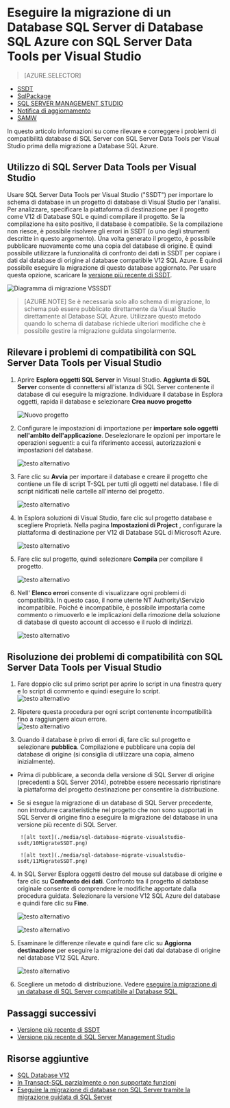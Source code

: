 <properties
   pageTitle="Risolvere i problemi di compatibilità di database di SQL Server prima della migrazione al Database SQL | Microsoft Azure"
   description="Microsoft Database SQL di Azure, la migrazione del database, compatibilità, migrazione guidata di SQL Azure, SSDT"
   services="sql-database"
   documentationCenter=""
   authors="CarlRabeler"
   manager="jhubbard"
   editor=""/>

<tags
   ms.service="sql-database"
   ms.devlang="NA"
   ms.topic="article"
   ms.tgt_pltfrm="NA"
   ms.workload="sqldb-migrate"
   ms.date="08/24/2016"
   ms.author="carlrab"/>

# <a name="migrate-a-sql-server-database-to-azure-sql-database-using-sql-server-data-tools-for-visual-studio"></a>Eseguire la migrazione di un Database SQL Server di Database SQL Azure con SQL Server Data Tools per Visual Studio 

> [AZURE.SELECTOR]
- [SSDT](sql-database-cloud-migrate-fix-compatibility-issues-ssdt.md)
- [SqlPackage](sql-database-cloud-migrate-determine-compatibility-sqlpackage.md)
- [SQL SERVER MANAGEMENT STUDIO](sql-database-cloud-migrate-determine-compatibility-ssms.md)
- [Notifica di aggiornamento](http://www.microsoft.com/download/details.aspx?id=48119)
- [SAMW](sql-database-cloud-migrate-fix-compatibility-issues.md)

In questo articolo informazioni su come rilevare e correggere i problemi di compatibilità database di SQL Server con SQL Server Data Tools per Visual Studio prima della migrazione a Database SQL Azure.

## <a name="using-sql-server-data-tools-for-visual-studio"></a>Utilizzo di SQL Server Data Tools per Visual Studio

Usare SQL Server Data Tools per Visual Studio ("SSDT") per importare lo schema di database in un progetto di database di Visual Studio per l'analisi. Per analizzare, specificare la piattaforma di destinazione per il progetto come V12 di Database SQL e quindi compilare il progetto. Se la compilazione ha esito positivo, il database è compatibile. Se la compilazione non riesce, è possibile risolvere gli errori in SSDT (o uno degli strumenti descritte in questo argomento). Una volta generato il progetto, è possibile pubblicare nuovamente come una copia del database di origine. È quindi possibile utilizzare la funzionalità di confronto dei dati in SSDT per copiare i dati dal database di origine al database compatibile V12 SQL Azure. È quindi possibile eseguire la migrazione di questo database aggiornato. Per usare questa opzione, scaricare la [versione più recente di SSDT](https://msdn.microsoft.com/library/mt204009.aspx).

  ![Diagramma di migrazione VSSSDT](./media/sql-database-cloud-migrate/03VSSSDTDiagram.png)

  > [AZURE.NOTE] Se è necessaria solo allo schema di migrazione, lo schema può essere pubblicato direttamente da Visual Studio direttamente al Database SQL Azure. Utilizzare questo metodo quando lo schema di database richiede ulteriori modifiche che è possibile gestire la migrazione guidata singolarmente.

## <a name="detecting-compatibility-issues-using-sql-server-data-tools-for-visual-studio"></a>Rilevare i problemi di compatibilità con SQL Server Data Tools per Visual Studio
   
1.  Aprire **Esplora oggetti SQL Server** in Visual Studio. **Aggiunta di SQL Server** consente di connettersi all'istanza di SQL Server contenente il database di cui eseguire la migrazione. Individuare il database in Esplora oggetti, rapida il database e selezionare **Crea nuovo progetto**     
    
    ![Nuovo progetto](./media/sql-database-migrate-visualstudio-ssdt/02MigrateSSDT.png)    
   
2.  Configurare le impostazioni di importazione per **importare solo oggetti nell'ambito dell'applicazione**. Deselezionare le opzioni per importare le operazioni seguenti: a cui fa riferimento accessi, autorizzazioni e impostazioni del database.    

    ![testo alternativo](./media/sql-database-migrate-visualstudio-ssdt/03MigrateSSDT.png)    

3.  Fare clic su **Avvia** per importare il database e creare il progetto che contiene un file di script T-SQL per tutti gli oggetti nel database. I file di script nidificati nelle cartelle all'interno del progetto.    

    ![testo alternativo](./media/sql-database-migrate-visualstudio-ssdt/04MigrateSSDT.png)    

4.  In Esplora soluzioni di Visual Studio, fare clic sul progetto database e scegliere Proprietà. Nella pagina **Impostazioni di Project** , configurare la piattaforma di destinazione per V12 di Database SQL di Microsoft Azure.    
    
    ![testo alternativo](./media/sql-database-migrate-visualstudio-ssdt/05MigrateSSDT.png)    
    
5.  Fare clic sul progetto, quindi selezionare **Compila** per compilare il progetto.    
    
    ![testo alternativo](./media/sql-database-migrate-visualstudio-ssdt/06MigrateSSDT.png)    
    
6.  Nell' **Elenco errori** consente di visualizzare ogni problemi di compatibilità. In questo caso, il nome utente NT Authority\Servizio incompatibile. Poiché è incompatibile, è possibile impostarla come commento o rimuoverlo e le implicazioni della rimozione della soluzione di database di questo account di accesso e il ruolo di indirizzi.     
    
    ![testo alternativo](./media/sql-database-migrate-visualstudio-ssdt/07MigrateSSDT.png)    
    
## <a name="fixing-compatibility-issues-using-sql-server-data-tools-for-visual-studio"></a>Risoluzione dei problemi di compatibilità con SQL Server Data Tools per Visual Studio

1.  Fare doppio clic sul primo script per aprire lo script in una finestra query e lo script di commento e quindi eseguire lo script.     
    ![testo alternativo](./media/sql-database-migrate-visualstudio-ssdt/08MigrateSSDT.png)

2.  Ripetere questa procedura per ogni script contenente incompatibilità fino a raggiungere alcun errore.    
    ![testo alternativo](./media/sql-database-migrate-visualstudio-ssdt/09MigrateSSDT.png)
    
3.  Quando il database è privo di errori di, fare clic sul progetto e selezionare **pubblica**. Compilazione e pubblicare una copia del database di origine (si consiglia di utilizzare una copia, almeno inizialmente).     
 - Prima di pubblicare, a seconda della versione di SQL Server di origine (precedenti a SQL Server 2014), potrebbe essere necessario ripristinare la piattaforma del progetto destinazione per consentire la distribuzione.     
 - Se si esegue la migrazione di un database di SQL Server precedente, non introdurre caratteristiche nel progetto che non sono supportati in SQL Server di origine fino a eseguire la migrazione del database in una versione più recente di SQL Server.     

        ![alt text](./media/sql-database-migrate-visualstudio-ssdt/10MigrateSSDT.png)    
    
        ![alt text](./media/sql-database-migrate-visualstudio-ssdt/11MigrateSSDT.png)    
        
4.  In SQL Server Esplora oggetti destro del mouse sul database di origine e fare clic su **Confronto dei dati**. Confronto tra il progetto al database originale consente di comprendere le modifiche apportate dalla procedura guidata. Selezionare la versione V12 SQL Azure del database e quindi fare clic su **Fine**.    
    
    ![testo alternativo](./media/sql-database-migrate-visualstudio-ssdt/12MigrateSSDT.png)    
    
    ![testo alternativo](./media/sql-database-migrate-visualstudio-ssdt/13MigrateSSDT.png)    

5.  Esaminare le differenze rilevate e quindi fare clic su **Aggiorna destinazione** per eseguire la migrazione dei dati dal database di origine nel database V12 SQL Azure.     
    
    ![testo alternativo](./media/sql-database-migrate-visualstudio-ssdt/14MigrateSSDT.png)    
    
6.  Scegliere un metodo di distribuzione. Vedere [eseguire la migrazione di un database di SQL Server compatibile al Database SQL.](sql-database-cloud-migrate.md)  

## <a name="next-steps"></a>Passaggi successivi

- [Versione più recente di SSDT](https://msdn.microsoft.com/library/mt204009.aspx)
- [Versione più recente di SQL Server Management Studio](https://msdn.microsoft.com/library/mt238290.aspx)

## <a name="additional-resources"></a>Risorse aggiuntive

- [SQL Database V12](sql-database-v12-whats-new.md)
- [In Transact-SQL parzialmente o non supportate funzioni](sql-database-transact-sql-information.md)
- [Eseguire la migrazione di database non SQL Server tramite la migrazione guidata di SQL Server](http://blogs.msdn.com/b/ssma/)
